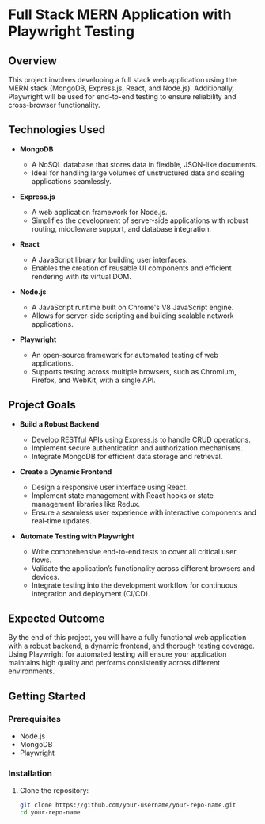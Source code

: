 # Full Stack MERN Application with Playwright Testing

## Overview
This project involves developing a full stack web application using the MERN stack (MongoDB, Express.js, React, and Node.js). Additionally, Playwright will be used for end-to-end testing to ensure reliability and cross-browser functionality.

## Technologies Used
- **MongoDB**
  - A NoSQL database that stores data in flexible, JSON-like documents.
  - Ideal for handling large volumes of unstructured data and scaling applications seamlessly.

- **Express.js**
  - A web application framework for Node.js.
  - Simplifies the development of server-side applications with robust routing, middleware support, and database integration.

- **React**
  - A JavaScript library for building user interfaces.
  - Enables the creation of reusable UI components and efficient rendering with its virtual DOM.

- **Node.js**
  - A JavaScript runtime built on Chrome's V8 JavaScript engine.
  - Allows for server-side scripting and building scalable network applications.

- **Playwright**
  - An open-source framework for automated testing of web applications.
  - Supports testing across multiple browsers, such as Chromium, Firefox, and WebKit, with a single API.

## Project Goals
- **Build a Robust Backend**
  - Develop RESTful APIs using Express.js to handle CRUD operations.
  - Implement secure authentication and authorization mechanisms.
  - Integrate MongoDB for efficient data storage and retrieval.

- **Create a Dynamic Frontend**
  - Design a responsive user interface using React.
  - Implement state management with React hooks or state management libraries like Redux.
  - Ensure a seamless user experience with interactive components and real-time updates.

- **Automate Testing with Playwright**
  - Write comprehensive end-to-end tests to cover all critical user flows.
  - Validate the application’s functionality across different browsers and devices.
  - Integrate testing into the development workflow for continuous integration and deployment (CI/CD).

## Expected Outcome
By the end of this project, you will have a fully functional web application with a robust backend, a dynamic frontend, and thorough testing coverage. Using Playwright for automated testing will ensure your application maintains high quality and performs consistently across different environments.

## Getting Started

### Prerequisites
- Node.js
- MongoDB
- Playwright

### Installation
1. Clone the repository:
   ```sh
   git clone https://github.com/your-username/your-repo-name.git
   cd your-repo-name
